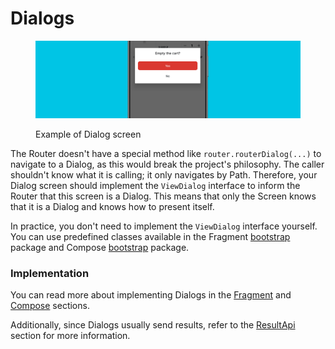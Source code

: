 # Dialogs

<figure><img src="../.gitbook/assets/2.png" alt=""><figcaption><p>Example of Dialog screen</p></figcaption></figure>

The Router doesn't have a special method like `router.routerDialog(...)` to navigate to a Dialog, as this would break the project's philosophy. The caller shouldn't know what it is calling; it only navigates by Path. Therefore, your Dialog screen should implement the `ViewDialog` interface to inform the Router that this screen is a Dialog. This means that only the Screen knows that it is a Dialog and knows how to present itself.

In practice, you don't need to implement the `ViewDialog` interface yourself. You can use predefined classes available in the Fragment [bootstrap](https://github.com/AlexExiv/Router-Android/blob/main/fragment/src/main/java/com/speakerboxlite/router/fragment/bootstrap/DialogFragment.kt) package and Compose [bootstrap](https://github.com/AlexExiv/Router-Android/tree/main/compose/src/main/java/com/speakerboxlite/router/compose/bootstrap) package.

### Implementation

You can read more about implementing Dialogs in the [Fragment](../platforms/fragments/dialogs.md) and [Compose](../platforms/compose/dialogs.md) sections.&#x20;

Additionally, since Dialogs usually send results, refer to the [ResultApi](../result-api.md) section for more information.

